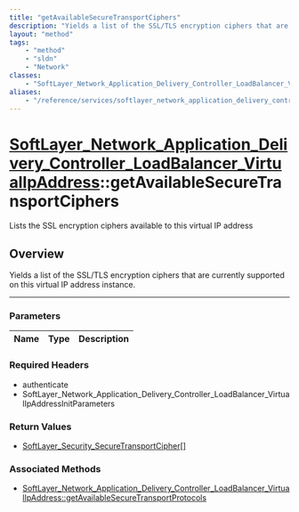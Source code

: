 ```yaml
---
title: "getAvailableSecureTransportCiphers"
description: "Yields a list of the SSL/TLS encryption ciphers that are currently supported on this virtual IP address instance."
layout: "method"
tags:
    - "method"
    - "sldn"
    - "Network"
classes:
    - "SoftLayer_Network_Application_Delivery_Controller_LoadBalancer_VirtualIpAddress"
aliases:
    - "/reference/services/softlayer_network_application_delivery_controller_loadbalancer_virtualipaddress/getAvailableSecureTransportCiphers"
---
```

# [SoftLayer_Network_Application_Delivery_Controller_LoadBalancer_VirtualIpAddress](/reference/services/SoftLayer_Network_Application_Delivery_Controller_LoadBalancer_VirtualIpAddress)::getAvailableSecureTransportCiphers


Lists the SSL encryption ciphers available to this virtual IP address


## Overview 
Yields a list of the SSL/TLS encryption ciphers that are currently supported on this virtual IP address instance. 

-----

### Parameters 
|Name | Type | Description |
| --- | --- | --- |


### Required Headers
* authenticate
* SoftLayer_Network_Application_Delivery_Controller_LoadBalancer_VirtualIpAddressInitParameters


### Return Values
* <a href='/reference/datatypes/SoftLayer_Security_SecureTransportCipher'>SoftLayer_Security_SecureTransportCipher[] </a>


### Associated Methods

*  [SoftLayer_Network_Application_Delivery_Controller_LoadBalancer_VirtualIpAddress::getAvailableSecureTransportProtocols](/reference/services/SoftLayer_Network_Application_Delivery_Controller_LoadBalancer_VirtualIpAddress/getAvailableSecureTransportProtocols )




